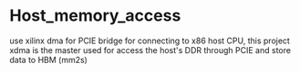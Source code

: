 # Host_memory_access
use xilinx dma for PCIE bridge for connecting to x86 host CPU, this project xdma is the master used for access the host's DDR through PCIE and store data to HBM (mm2s)  




